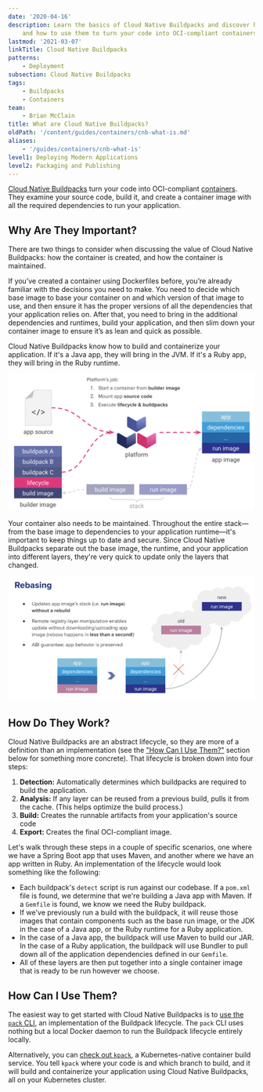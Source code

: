 ```yaml
---
date: '2020-04-16'
description: Learn the basics of Cloud Native Buildpacks and discover how they work
    and how to use them to turn your code into OCI-compliant containers.
lastmod: '2021-03-07'
linkTitle: Cloud Native Buildpacks
patterns:
    - Deployment
subsection: Cloud Native Buildpacks
tags:
    - Buildpacks
    - Containers
team:
    - Brian McClain
title: What are Cloud Native Buildpacks?
oldPath: '/content/guides/containers/cnb-what-is.md'
aliases:
    - '/guides/containers/cnb-what-is'
level1: Deploying Modern Applications
level2: Packaging and Publishing
---
```


[Cloud Native Buildpacks](https://buildpacks.io/) turn your code into OCI-compliant [containers](https://tanzu.vmware.com/containers). They examine your source code, build it, and create a container image with all the required dependencies to run your application.

## Why Are They Important?

There are two things to consider when discussing the value of Cloud Native Buildpacks: how the container is created, and how the container is maintained.

If you’ve created a container using Dockerfiles before, you’re already familiar with the decisions you need to make. You need to decide which base image to base your container on and which version of that image to use, and then ensure it has the proper versions of all the dependencies that your application relies on. After that, you need to bring in the additional dependencies and runtimes, build your application, and then slim down your container image to ensure it’s as lean and quick as possible.

Cloud Native Buildpacks know how to build and containerize your application. If it's a Java app, they will bring in the JVM. If it's a Ruby app, they will bring in the Ruby runtime.

![Image Layers](images/cnb-1.png#diagram)

Your container also needs to be maintained. Throughout the entire stack—from the base image to dependencies to your application runtime—it's important to keep things up to date and secure. Since Cloud Native Buildpacks separate out the base image, the runtime, and your application into different layers, they're very quick to update only the layers that changed.

![Image Rebase](images/cnb-2.png#diagram)

## How Do They Work?

Cloud Native Buildpacks are an abstract lifecycle, so they are more of a definition than an implementation (see the ["How Can I Use Them?"](#how-can-i-use-them) section below for something more concrete). That lifecycle is broken down into four steps:

1. **Detection:** Automatically determines which buildpacks are required to build the application.
2. **Analysis:** If any layer can be reused from a previous build, pulls it from the cache. (This helps optimize the build process.)
3. **Build:** Creates the runnable artifacts from your application's source code
4. **Export:** Creates the final OCI-compliant image.

Let's walk through these steps in a couple of specific scenarios, one where we have a Spring Boot app that uses Maven, and another where we have an app written in Ruby. An implementation of the lifecycle would look something like the following:

-   Each buildpack's `detect` script is run against our codebase. If a `pom.xml` file is found, we determine that we're building a Java app with Maven. If a `Gemfile` is found, we know we need the Ruby buildpack.
-   If we've previously run a build with the buildpack, it will reuse those images that contain components such as the base run image, or the JDK in the case of a Java app, or the Ruby runtime for a Ruby application.
-   In the case of a Java app, the buildpack will use Maven to build our JAR. In the case of a Ruby application, the buildpack will use Bundler to pull down all of the application dependencies defined in our `Gemfile`.
-   All of these layers are then put together into a single container image that is ready to be run however we choose.

## How Can I Use Them?

The easiest way to get started with Cloud Native Buildpacks is to [use the `pack` CLI](https://buildpacks.io/docs/app-journey/), an implementation of the Buildpack lifecycle. The `pack` CLI uses nothing but a local Docker daemon to run the Buildpack lifecycle entirely locally.

Alternatively, you can [check out `kpack`](https://github.com/pivotal/kpack), a Kubernetes-native container build service. You tell `kpack` where your code is and which branch to build, and it will build and containerize your application using Cloud Native Buildpacks, all on your Kubernetes cluster.
